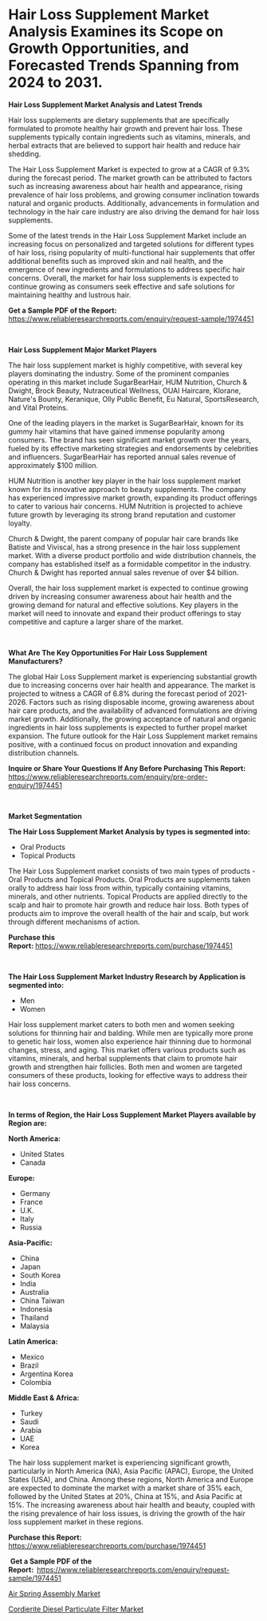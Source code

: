 <p><h1>Hair Loss Supplement Market Analysis Examines its Scope on Growth Opportunities, and Forecasted Trends Spanning from 2024 to 2031.</h1></p><p><strong>Hair Loss Supplement Market Analysis and Latest Trends</strong></p>
<p><p>Hair loss supplements are dietary supplements that are specifically formulated to promote healthy hair growth and prevent hair loss. These supplements typically contain ingredients such as vitamins, minerals, and herbal extracts that are believed to support hair health and reduce hair shedding.</p><p>The Hair Loss Supplement Market is expected to grow at a CAGR of 9.3% during the forecast period. The market growth can be attributed to factors such as increasing awareness about hair health and appearance, rising prevalence of hair loss problems, and growing consumer inclination towards natural and organic products. Additionally, advancements in formulation and technology in the hair care industry are also driving the demand for hair loss supplements.</p><p>Some of the latest trends in the Hair Loss Supplement Market include an increasing focus on personalized and targeted solutions for different types of hair loss, rising popularity of multi-functional hair supplements that offer additional benefits such as improved skin and nail health, and the emergence of new ingredients and formulations to address specific hair concerns. Overall, the market for hair loss supplements is expected to continue growing as consumers seek effective and safe solutions for maintaining healthy and lustrous hair.</p></p>
<p><strong>Get a Sample PDF of the Report:&nbsp;</strong> <a href="https://www.reliableresearchreports.com/enquiry/request-sample/1974451">https://www.reliableresearchreports.com/enquiry/request-sample/1974451</a></p>
<p>&nbsp;</p>
<p><strong>Hair Loss Supplement Major Market Players</strong></p>
<p><p>The hair loss supplement market is highly competitive, with several key players dominating the industry. Some of the prominent companies operating in this market include SugarBearHair, HUM Nutrition, Church & Dwight, Brock Beauty, Nutraceutical Wellness, OUAI Haircare, Klorane, Nature's Bounty, Keranique, Olly Public Benefit, Eu Natural, SportsResearch, and Vital Proteins.</p><p>One of the leading players in the market is SugarBearHair, known for its gummy hair vitamins that have gained immense popularity among consumers. The brand has seen significant market growth over the years, fueled by its effective marketing strategies and endorsements by celebrities and influencers. SugarBearHair has reported annual sales revenue of approximately $100 million.</p><p>HUM Nutrition is another key player in the hair loss supplement market known for its innovative approach to beauty supplements. The company has experienced impressive market growth, expanding its product offerings to cater to various hair concerns. HUM Nutrition is projected to achieve future growth by leveraging its strong brand reputation and customer loyalty.</p><p>Church & Dwight, the parent company of popular hair care brands like Batiste and Viviscal, has a strong presence in the hair loss supplement market. With a diverse product portfolio and wide distribution channels, the company has established itself as a formidable competitor in the industry. Church & Dwight has reported annual sales revenue of over $4 billion.</p><p>Overall, the hair loss supplement market is expected to continue growing driven by increasing consumer awareness about hair health and the growing demand for natural and effective solutions. Key players in the market will need to innovate and expand their product offerings to stay competitive and capture a larger share of the market.</p></p>
<p>&nbsp;</p>
<p><strong>What Are The Key Opportunities For Hair Loss Supplement Manufacturers?</strong></p>
<p><p>The global Hair Loss Supplement market is experiencing substantial growth due to increasing concerns over hair health and appearance. The market is projected to witness a CAGR of 6.8% during the forecast period of 2021-2026. Factors such as rising disposable income, growing awareness about hair care products, and the availability of advanced formulations are driving market growth. Additionally, the growing acceptance of natural and organic ingredients in hair loss supplements is expected to further propel market expansion. The future outlook for the Hair Loss Supplement market remains positive, with a continued focus on product innovation and expanding distribution channels.</p></p>
<p><strong>Inquire or Share Your Questions If Any Before Purchasing This Report:</strong> <a href="https://www.reliableresearchreports.com/enquiry/pre-order-enquiry/1974451">https://www.reliableresearchreports.com/enquiry/pre-order-enquiry/1974451</a></p>
<p>&nbsp;</p>
<p><strong>Market Segmentation</strong></p>
<p><strong>The Hair Loss Supplement Market Analysis by types is segmented into:</strong></p>
<p><ul><li>Oral Products</li><li>Topical Products</li></ul></p>
<p><p>The Hair Loss Supplement market consists of two main types of products - Oral Products and Topical Products. Oral Products are supplements taken orally to address hair loss from within, typically containing vitamins, minerals, and other nutrients. Topical Products are applied directly to the scalp and hair to promote hair growth and reduce hair loss. Both types of products aim to improve the overall health of the hair and scalp, but work through different mechanisms of action.</p></p>
<p><strong>Purchase this Report:&nbsp;</strong><a href="https://www.reliableresearchreports.com/purchase/1974451">https://www.reliableresearchreports.com/purchase/1974451</a></p>
<p>&nbsp;</p>
<p><strong>The Hair Loss Supplement Market Industry Research by Application is segmented into:</strong></p>
<p><ul><li>Men</li><li>Women</li></ul></p>
<p><p>Hair loss supplement market caters to both men and women seeking solutions for thinning hair and balding. While men are typically more prone to genetic hair loss, women also experience hair thinning due to hormonal changes, stress, and aging. This market offers various products such as vitamins, minerals, and herbal supplements that claim to promote hair growth and strengthen hair follicles. Both men and women are targeted consumers of these products, looking for effective ways to address their hair loss concerns.</p></p>
<p>&nbsp;</p>
<p><strong>In terms of Region, the Hair Loss Supplement Market Players available by Region are:</strong></p>
<p>
    <p> <strong> North America: </strong>
        <ul>
            <li>United States</li>
            <li>Canada</li>
        </ul>
        </p> 
    <p> <strong> Europe: </strong>
        <ul>
            <li>Germany</li>
            <li>France</li>
            <li>U.K.</li>
            <li>Italy</li>
            <li>Russia</li>
        </ul>
        </p> 
    <p> <strong> Asia-Pacific: </strong>
        <ul>
            <li>China</li>
            <li>Japan</li>
            <li>South Korea</li>
            <li>India</li>
            <li>Australia</li>
            <li>China Taiwan</li>
            <li>Indonesia</li>
            <li>Thailand</li>
            <li>Malaysia</li>
        </ul>
        </p> 
    <p> <strong> Latin America: </strong>
        <ul>
            <li>Mexico</li>
            <li>Brazil</li>
            <li>Argentina Korea</li>
            <li>Colombia</li>
        </ul>
        </p> 
    <p> <strong> Middle East & Africa: </strong>
        <ul>
            <li>Turkey</li>
            <li>Saudi</li>
            <li>Arabia</li>
            <li>UAE</li>
            <li>Korea</li>
        </ul>
    </p>
    </p>
<p><p>The hair loss supplement market is experiencing significant growth, particularly in North America (NA), Asia Pacific (APAC), Europe, the United States (USA), and China. Among these regions, North America and Europe are expected to dominate the market with a market share of 35% each, followed by the United States at 20%, China at 15%, and Asia Pacific at 15%. The increasing awareness about hair health and beauty, coupled with the rising prevalence of hair loss issues, is driving the growth of the hair loss supplement market in these regions.</p></p>
<p><strong>Purchase this Report: </strong><a href="https://www.reliableresearchreports.com/purchase/1974451">https://www.reliableresearchreports.com/purchase/1974451</a></p>
<p>&nbsp;<strong>Get a Sample PDF of the Report:&nbsp;&nbsp;</strong><a href="https://www.reliableresearchreports.com/enquiry/request-sample/1974451">https://www.reliableresearchreports.com/enquiry/request-sample/1974451</a></p>
<p><strong></strong></p>
<p><p><a href="https://gentle-editor-9db.notion.site/Air-Spring-Assembly-Market-Size-Market-Share-and-Global-Market-Analysis-Report-2024-2031-c8e680c462974c86a1e3f8edb081c816">Air Spring Assembly Market</a></p><p><a href="https://frill-swim-3cd.notion.site/Cordierite-Diesel-Particulate-Filter-Market-Size-Growth-and-Forecast-from-2024-2031-f9387c87bcb3428eb8bfd9a71293b8d9">Cordierite Diesel Particulate Filter Market</a></p></p>
